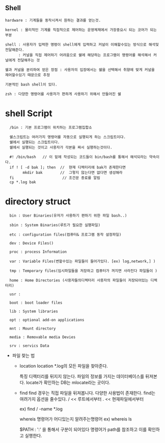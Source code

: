 ## Shell

    hardware : 기계들을 동작시켜서 원하는 결과를 얻는것. 

    kernel : 물리적인 기계를 직접적으로 제어하는 운영체제에서 가장중요시 되는 코어가 되는 부분

    shell : 사용자가 입력한 명령이 shell에게 입력하고 커널이 이해할수있는 방식으로 해석및 전달해준다.
          : 커널을 직접 제어하기 어려움으로 쉘에 해당하는 프로그램이 명령어를 해석해서 커널에게 전달해주는 것

    쉘과 커널을 분리하여 얻은 장점 : 사용자의 입장에서는 쉘을 선택해서 취향에 맞게 커널을 제어할수있기 때문으로 추정

    기본적인 bash shell이 있다. 

    zsh : 다양한 명령어를 사용자가 편하게 사용하기 위해서 만들어진 쉘

# shell Script

      /bin : 기본 프로그램이 위치하는 프로그램집합소

      쉘스크립트는 여러가지 명령어를 자동으로 실행되게 하는 스크립트이댜.
      쉘에서 실행되는 스크립트이다. 
      쉘에서 실행되는 것이고 사용자가 각본을 짜서 실행하는것이다. 

      #! /bin/bash   // 이 밑에 작성되는 코드들이 bin/bash를 통해서 해석되라는 약속이다.
      if ! [ -d bak ]; then  //  현재 디렉터리에 bak가 존재한다면
            mkdir bak        //  그렇지 않는다면 없다면 생성해라 
      fi                      // 조건문 종료를 알림
      cp *.log bak

# directory struct

      bin : User Binaries(유저가 사용하기 편하기 위한 파일 bash..)

      sbin : System Binaries(루트가 필요한 실행파일)
      
      etc : configuration files(컴퓨터& 프로그램 동작 설정파일)

      dev : Device Files()

      proc : process Information

      var : Variable Files(변할수있는 파일들이 들어가있다. [ex) log,network,] )

      tmp : Temporary files(임시파일들을 저장하고 컴퓨터가 꺼지면 사라진다 파일들이 )

      home : Home Directories (사용자들의디렉터리 사용자의 파일들이 저장되어있는 디렉터리)

      usr : 

      boot : boot loader files

      lib : System libraries

      opt : optional add-on applications

      mnt : Mount directory
      
      media : Removable media Devies

      srv : servics Data


* 파일 찾는 법 
  - location
    location *.log의 모든 파일을 찾아준다. 
      
      특징 디렉터리를 뒤지지 않는다. 파일의 정보를 가지는 데이터베이스를 뒤져본다. locate가 확인하는 DB는 mlocate라는 곳이다. 

  - find
    find 경우는 직접 파일을 뒤져봅니다. 다양한 사용법이 존재한다. 
    find는 여려가지 옵션을 줄수있다. 
    / << 루트에서부터
    . << 현재파일에서부터 

    ex) find / -name *.log

    whereis 명령어가 어디있는지 알려주는명령어
    ex) whereis ls

    $PATH : ':' 을 통해서 구분이 되어있다
           명령어가 path를 참조하고 이를 확인하고 실행한다. 